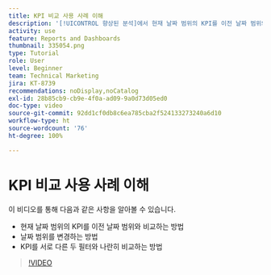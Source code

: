 ```yaml
---
title: KPI 비교 사용 사례 이해
description: '[!UICONTROL 향상된 분석]에서 현재 날짜 범위의 KPI를 이전 날짜 범위와 비교하는 방법 및 KPI와 두 가지 다른 필터를 비교하는 방법을 알아봅니다.'
activity: use
feature: Reports and Dashboards
thumbnail: 335054.png
type: Tutorial
role: User
level: Beginner
team: Technical Marketing
jira: KT-8739
recommendations: noDisplay,noCatalog
exl-id: 28b85cb9-cb9e-4f0a-ad09-9a0d73d05ed0
doc-type: video
source-git-commit: 92dd1cf0db8c6ea785cba2f524133273240a6d10
workflow-type: ht
source-wordcount: '76'
ht-degree: 100%

---
```


# KPI 비교 사용 사례 이해

이 비디오를 통해 다음과 같은 사항을 알아볼 수 있습니다.

* 현재 날짜 범위의 KPI를 이전 날짜 범위와 비교하는 방법
* 날짜 범위를 변경하는 방법
* KPI를 서로 다른 두 필터와 나란히 비교하는 방법

>[!VIDEO](https://video.tv.adobe.com/v/335054/?quality=12&learn=on)
